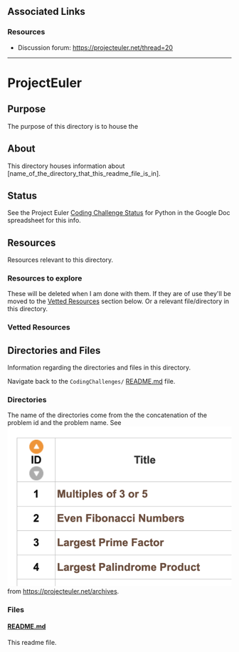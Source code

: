 ## Associated Links

### Resources

- Discussion forum: https://projecteuler.net/thread=20

---

# ProjectEuler

## Purpose

The purpose of this directory is to house the <!-- [...]. -->

## About

This directory houses information about [name_of_the_directory_that_this_readme_file_is_in].

<!-- [Some information about this directory.] -->

## Status

See the Project Euler [Coding Challenge Status](https://docs.google.com/spreadsheets/d/10YrY8K-pfzFaiObyjOPFbDnwkBQdjMw7VCdLe7lx2tQ/edit?gid=0#gid=0&fvid=1919540529) for Python in the Google Doc spreadsheet for this info.

<!-- ## Use cases

Theres a need for use cases somewhere.

TODO: Think about this. -->

<!-- ## Table Of Contents NOTE: For when I start to add them. See https://github.com/JamieBort/Learning-Directory/issues/254 -->

## Resources

Resources relevant to this directory.

### Resources to explore

These will be deleted when I am done with them. If they are of use they'll be moved to the [Vetted Resources](#vetted-resources) section below. Or a relevant file/directory in this directory.

<!-- - first resource

- second resource -->

### Vetted Resources

## Directories and Files

Information regarding the directories and files in this directory.

Navigate back to the `CodingChallenges/` [README.md](../README.md) file.

### Directories

The name of the directories come from the the concatenation of the problem id and the problem name.
See ![archive](./archive.png) from https://projecteuler.net/archives.

<!-- #### [directory_name/](./path_to_directory) -->

<!-- [About_this_directory.]

[More_info_about_this_directory.] -->

<!-- The `directory_name/` [README.md](./directory_name/README.md) file. -->

### Files

<!-- #### [name_of_other_file_in_here.extension]()

[About_this_file.]

[More_info_about_this_file.] -->

#### [README.md](./README.md)

This readme file.
